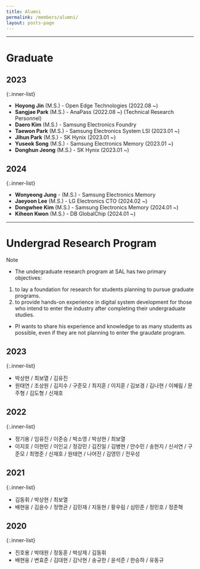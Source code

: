 ```yaml
---
title: Alumni
permalink: /members/alumni/
layout: posts-page
---
```


---
# Graduate

## 2023

  {:.inner-list}
  - **Hoyong Jin** (M.S.) - Open Edge Technologies (2022.08 ~)
  - **Sangjae Park** (M.S.) - AnaPass (2022.08 ~) (Technical Research Personnel)
  - **Daero Kim** (M.S.) - Samsung Electronics Foundry
  - **Taewon Park** (M.S.) - Samsung Electronics System LSI (2023.01 ~)
  - **Jihun Park** (M.S.) - SK Hynix (2023.01 ~)
  - **Yuseok Song** (M.S.) - Samsung Electronics Memory (2023.01 ~)
  - **Donghun Jeong** (M.S.) - SK Hynix (2023.01 ~)

## 2024

  {:.inner-list}
  - **Wonyeong Jung** - (M.S.) - Samsung Electronics Memory
  - **Jaeyoon Lee** (M.S.) - LG Electronics CTO (2024.02 ~)
  - **Dongwhee Kim** (M.S.) - Samsung Electronics Memory (2024.01 ~)
  - **Kiheon Kwon** (M.S.) - DB GlobalChip (2024.01 ~)


---
# Undergrad Research Program

Note

- The undergraduate research program at SAL has two primary objectives:
1) to lay a foundation for research for students planning to pursue graduate programs.
2) to provide hands-on experience in digital system development for those who intend to enter the industry after completing their undergraduate studies.
- PI wants to share his experience and knowledge to as many students as possible, even if they are not planning to enter the graudate program.


## 2023

  {:.inner-list}
  - 박상현 / 최보열 / 김유진
  - 원태연 / 조상원 / 김지수 / 구준모 / 최지훈 / 이지훈 / 김보경 / 김나현 / 이혜림 / 문주형 / 김도형 / 신재호
  
## 2022

  {:.inner-list}
  - 정기용 / 임유진 / 이준승 / 박소영 / 박상현 / 최보열
  - 이지호 / 이현민 / 이인교 / 정강민 / 김진일 / 김병현 / 안수민 / 송현지 / 신서연 / 구준모 / 최명준 / 신재호 / 원태연 / 나어진 / 김영민 / 전우성


## 2021

  {:.inner-list}
  - 김동휘 / 박상현 / 최보열
  - 배현웅 / 김윤수 / 정명균 / 김민재 / 지동현 / 황우림 / 심민준 / 정민호 / 정준혁

## 2020

  {:.inner-list}
  - 진호용 / 박태원 / 정동훈 / 박상제 / 김동휘
  - 배현웅 / 변효준 / 김대현 / 김낙현 / 송규한 / 윤석준 / 한승하 / 유동규
